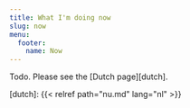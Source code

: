 ```yaml
---
title: What I'm doing now
slug: now
menu:
  footer:
    name: Now
---
```

Todo. Please see the [Dutch page][dutch].

[dutch]: {{< relref path="nu.md" lang="nl" >}}
